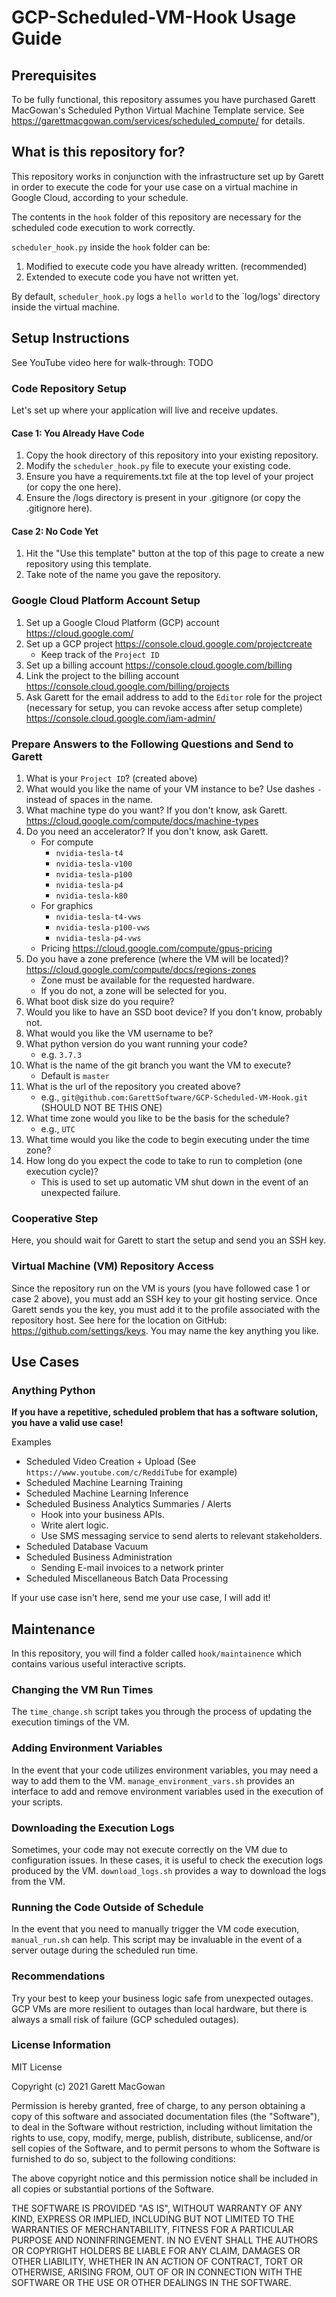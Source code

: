 # GCP-Scheduled-VM-Hook Usage Guide

## Prerequisites
To be fully functional, this repository assumes you have purchased Garett MacGowan's Scheduled Python Virtual Machine 
Template service. See https://garettmacgowan.com/services/scheduled_compute/ for details.

## What is this repository for?
This repository works in conjunction with the infrastructure set up by Garett in order to
execute the code for your use case on a virtual machine in Google Cloud, according to your
schedule.

The contents in the `hook` folder of this repository are necessary for the scheduled code
execution to work correctly.

`scheduler_hook.py` inside the `hook` folder can be:
1) Modified to execute code you have already written. (recommended)
2) Extended to execute code you have not written yet.

By default, `scheduler_hook.py` logs a `hello world` to the `log/logs' directory inside the virtual machine.

## Setup Instructions
See YouTube video here for walk-through: TODO

### Code Repository Setup
Let's set up where your application will live and receive updates.

#### Case 1: You Already Have Code
1) Copy the hook directory of this repository into your existing
repository.
2) Modify the `scheduler_hook.py` file to execute your existing code.
3) Ensure you have a requirements.txt file at the top level of your project (or copy the one here).
4) Ensure the /logs directory is present in your .gitignore (or copy the .gitignore here).

#### Case 2: No Code Yet
1) Hit the "Use this template" button at the top of this page to create a new repository using this template.
2) Take note of the name you gave the repository.

### Google Cloud Platform Account Setup
1) Set up a Google Cloud Platform (GCP) account
   https://cloud.google.com/
2) Set up a GCP project
   https://console.cloud.google.com/projectcreate
    - Keep track of the `Project ID`
3) Set up a billing account
   https://console.cloud.google.com/billing
4) Link the project to the billing account
   https://console.cloud.google.com/billing/projects
4) Ask Garett for the email address to add to the `Editor` role for the project (necessary for setup, you can revoke access after setup complete)
https://console.cloud.google.com/iam-admin/

### Prepare Answers to the Following Questions and Send to Garett
1) What is your `Project ID`? (created above)
2) What would you like the name of your VM instance to be? Use dashes `-` instead of spaces in the name.
3) What machine type do you want? If you don't know, ask Garett.
   https://cloud.google.com/compute/docs/machine-types
4) Do you need an accelerator? If you don't know, ask Garett.
    - For compute
      - `nvidia-tesla-t4`
      - `nvidia-tesla-v100`
      - `nvidia-tesla-p100`
      - `nvidia-tesla-p4`
      - `nvidia-tesla-k80`
    - For graphics
      - `nvidia-tesla-t4-vws`
      - `nvidia-tesla-p100-vws`
      - `nvidia-tesla-p4-vws`
    - Pricing https://cloud.google.com/compute/gpus-pricing
5) Do you have a zone preference (where the VM will be located)? https://cloud.google.com/compute/docs/regions-zones
    - Zone must be available for the requested hardware.
    - If you do not, a zone will be selected for you.
6) What boot disk size do you require?
7) Would you like to have an SSD boot device? If you don't know, probably not.
8) What would you like the VM username to be?
9) What python version do you want running your code?
   - e.g. `3.7.3`
10) What is the name of the git branch you want the VM to execute?
    - Default is `master`
11) What is the url of the repository you created above?
    - e.g., `git@github.com:GarettSoftware/GCP-Scheduled-VM-Hook.git` (SHOULD NOT BE THIS ONE)
12) What time zone would you like to be the basis for the schedule?
    - e.g., `UTC`
13) What time would you like the code to begin executing under the time zone?
14) How long do you expect the code to take to run to completion (one execution cycle)?
    - This is used to set up automatic VM shut down in the event of an unexpected failure.

### Cooperative Step
Here, you should wait for Garett to start the setup and send you an SSH key.

### Virtual Machine (VM) Repository Access
Since the repository run on the VM is yours (you have followed case 1 or case 2 above), you must add an SSH key to your
git hosting service. Once Garett sends you the key, you must add it to the profile associated with the repository host.
See here for the location on GitHub: https://github.com/settings/keys. You may name the key anything you like.

## Use Cases
### Anything Python
**If you have a repetitive, scheduled problem that has a software solution, you have a valid use case!**

Examples

- Scheduled Video Creation + Upload (See `https://www.youtube.com/c/ReddiTube` for example)
- Scheduled Machine Learning Training
- Scheduled Machine Learning Inference
- Scheduled Business Analytics Summaries / Alerts
  - Hook into your business APIs.
  - Write alert logic.
  - Use SMS messaging service to send alerts to relevant stakeholders.
- Scheduled Database Vacuum
- Scheduled Business Administration
  - Sending E-mail invoices to a network printer
- Scheduled Miscellaneous Batch Data Processing

If your use case isn't here, send me your use case, I will add it!

## Maintenance
In this repository, you will find a folder called `hook/maintainence` which contains various useful interactive scripts. 

### Changing the VM Run Times
The `time_change.sh` script takes you through the process of updating the execution timings
of the VM.

### Adding Environment Variables
In the event that your code utilizes environment variables, you may need a way to add them to the VM.
`manage_environment_vars.sh` provides an interface to add and remove environment variables used in the execution of 
your scripts.

### Downloading the Execution Logs
Sometimes, your code may not execute correctly on the VM due to configuration issues. In these cases, it is useful to
check the execution logs produced by the VM. `download_logs.sh` provides a way to download the logs from the VM.

### Running the Code Outside of Schedule
In the event that you need to manually trigger the VM code execution, `manual_run.sh` can help. This script may 
be invaluable in the event of a server outage during the scheduled run time.

### Recommendations
Try your best to keep your business logic safe from unexpected outages. GCP VMs are more resilient to
outages than local hardware, but there is always a small risk of failure (GCP scheduled outages).

### License Information
MIT License

Copyright (c) 2021 Garett MacGowan

Permission is hereby granted, free of charge, to any person obtaining a copy
of this software and associated documentation files (the "Software"), to deal
in the Software without restriction, including without limitation the rights
to use, copy, modify, merge, publish, distribute, sublicense, and/or sell
copies of the Software, and to permit persons to whom the Software is
furnished to do so, subject to the following conditions:

The above copyright notice and this permission notice shall be included in all
copies or substantial portions of the Software.

THE SOFTWARE IS PROVIDED "AS IS", WITHOUT WARRANTY OF ANY KIND, EXPRESS OR
IMPLIED, INCLUDING BUT NOT LIMITED TO THE WARRANTIES OF MERCHANTABILITY,
FITNESS FOR A PARTICULAR PURPOSE AND NONINFRINGEMENT. IN NO EVENT SHALL THE
AUTHORS OR COPYRIGHT HOLDERS BE LIABLE FOR ANY CLAIM, DAMAGES OR OTHER
LIABILITY, WHETHER IN AN ACTION OF CONTRACT, TORT OR OTHERWISE, ARISING FROM,
OUT OF OR IN CONNECTION WITH THE SOFTWARE OR THE USE OR OTHER DEALINGS IN THE
SOFTWARE.